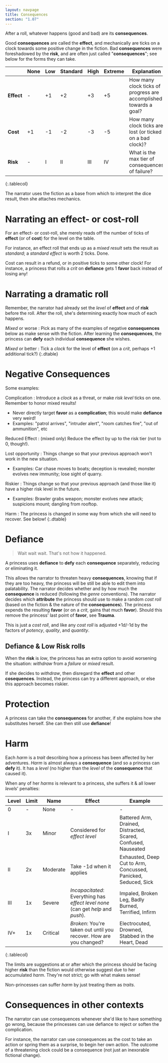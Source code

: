```yaml
---
layout: navpage
title: Consequences
section: "1.07"
---
```


After a roll, whatever happens (good and bad) are its **consequences**.

Good **consequences** are called the **effect**, and mechanically are ticks on a clock towards some positive change in the fiction.
Bad **consequences** were foreshadowed by the **risk**, and are often just called "**consequences**"; see below for the forms they can take.

|         | None | Low | Standard | High | Extreme | Explanation |
|---------|------|-----|----------|------|---------|-------------|
| **Effect** | - | +1 | +2      | +3   | +5    | How many clock ticks of progress are accomplished towards a goal? |
| **Cost** | +1  | -1 | -2      | -3   | -5    | How many clock ticks are lost (or ticked on a bad clock)? |
| **Risk** | -   | I  | II      | III  | IV    | What is the max tier of consequences of failure? |
{:.tablecol}

The narrator uses the fiction as a base from which to interpret the dice result, then she attaches mechanics.

# Narrating an effect- or cost-roll

For an effect- or cost-roll, she merely reads off the number of ticks of **effect** (or of **cost**) for the level on the table.

For instance, an effect roll that ends up as a _mixed result_ sets the result as _standard_; a _standard effect_ is worth 2 ticks. Done.

Cost can result in a refund, or in positive ticks to some other clock!
For instance, a princess that rolls a _crit_ on **defiance** gets 1 **favor** back instead of losing any!

# Narrating a dramatic roll

Remember, the narrator had already set the _level_ of **effect** and of **risk** before the roll.
After the roll, she's determining exactly how much of each happens.

_Mixed_ or worse
: Pick as many of the examples of negative **consequences** below as make sense with the fiction.
  After learning the **consequences**, the princess can **defy** each individual **consequence** she wishes.

_Mixed_ or better
: Tick a _clock_ for the level of **effect** (on a _crit_, perhaps +1 additional tick?)
{:.dtable}



# Negative Consequences

Some examples:

Complication
: Introduce a _clock_ as a threat, or make _risk level_ ticks on one. Remember to honor mixed results!
  * Never directly target **favor** as a **complication**; this would make **defiance** very weird!
  * Examples: "patrol arrives", "intruder alert", "room catches fire", "out of ammunition", etc

Reduced Effect
: (mixed only) Reduce the effect by up to the risk tier (not to 0, though!).

Lost opportunity
: Things change so that your previous approach won't work in the new situation.
  * Examples: Car chase moves to boats; deception is revealed; monster evolves new immunity; lose sight of quarry.

Riskier
: Things change so that your previous approach (and those like it) have a higher risk level in the future.
  * Examples: Brawler grabs weapon; monster evolves new attack; suspicions mount; dangling from rooftop.

Harm
: The princess is changed in some way from which she will need to recover. See below!
{:.dtable}



# Defiance

> Wait wait wait. That's not how it happened.

A princess uses **defiance** to **defy** each **consequence** separately, reducing or eliminating it.

This allows the narrator to threaten heavy **consequences**, knowing that if they are too heavy, the princess will be still be able to edit them into palatability.
The narrator decides whether and by how much the **consequence** is reduced (following the _genre_ conventions).
The narrator decides which **attribute** the princess should use to make a random _cost roll_ (based on the fiction & the nature of the **consequences**).
The princess expends the resulting **favor** (or on a _crit_, gains that much **favor**).
Should this remove the princess' last point of **favor**, see **Trauma**.

This is just a _cost roll_, and like any _cost roll_ is adjusted +1d/-1d by the factors of _potency_, _quality_, and _quantity_.

## Defiance & Low Risk rolls

When the **risk** is _low_, the princess has an extra option to avoid worsening the situation: _withdraw_ from a _failure_ or _mixed_ result.

If she decides to _withdraw_, then disregard the **effect** and other **cosequences**. Instead, the princess can try a different approach, or else this approach becomes riskier.

# Protection

A princess can take the **consequences** for another, if she explains how she substitutes herself.
She can then still use **defiance**!

# Harm

Each _harm_ is a _trait_ describing how a princess has been affected by her adventures.
_Harm_ is almost always a **consequence** (and so a princess can **defy** it).
It has a _level_ (no higher than the _level_ of the **consequence** that caused it).

When any of her _harms_ is relevant to a princess, she suffers it & all lower _levels_' penalties:

| Level | Limit | Name | Effect | Example |
|------|-------|------|--------|---------|
| 0    | -     | None | -      | -       |
| I    | 3x    | Minor | Considered for _effect level_ | Battered Arm, Drained, Distracted, Scared, Confused, Nauseated |
| II   | 2x    | Moderate | Take -1d when it applies | Exhausted, Deep Cut to Arm, Concussed, Panicked, Seduced, Sick |
| III  | 1x    | Severe | _Incapacitated_: Everything has _effect level none_ (can get _help_ and _push_). | Impaled, Broken Leg, Badly Burned, Terrified, Infirm |
| IV+  | 1x    | Critical | _Broken_: You're taken out until you recover. How are you changed? | Electrocuted, Drowned, Stabbed in the Heart, Dead |
{:.tablecol}

The limits are suggestions at or after which the princess should be facing higher **risk** than the fiction would otherwise suggest due to her accumulated _harm_. They're not strict; go with what makes sense!

Non-princesses can suffer _harm_ by just treating them as _traits_.

# Consequences in other contexts

The narrator can use consequences whenever she'd like to have something go wrong, because the princesses can use defiance to reject or soften the complication.

For instance, the narrator can use consequences as the cost to take an action or spring them as a surprise, to begin her own action.
The outcome of a threatening clock could be a consequence (not just an inexorable fictional change).
